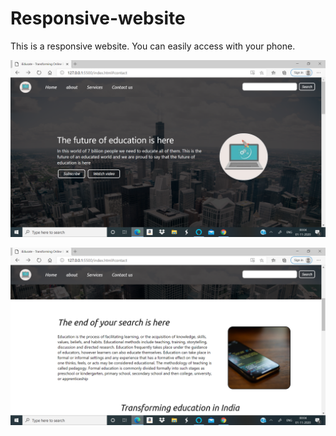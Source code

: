 # Responsive-website
This is a responsive website. You can easily access with your phone.

![alt text](https://github.com/ChitrikaGahtori/Responsive-website/blob/master/Screenshot%20(263).png)

![alt text](https://github.com/ChitrikaGahtori/Responsive-website/blob/master/Screenshot%20(264).png)






